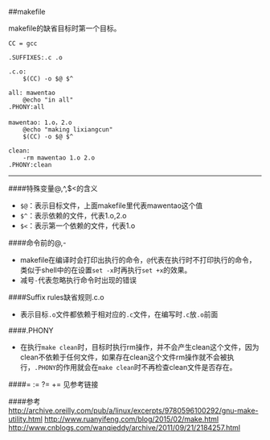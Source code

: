 ##makefile

makefile的缺省目标时第一个目标。
```
CC = gcc

.SUFFIXES:.c .o

.c.o:
    $(CC) -o $@ $^

all: mawentao
    @echo "in all"
.PHONY:all

mawentao: 1.o，2.o
    @echo "making lixiangcun"
    $(CC) -o $@ $^

clean:
    -rm mawentao 1.o 2.o
.PHONY:clean
```
---
####特殊变量$@,$^,$<的含义

- `$@`：表示目标文件，上面makefile里代表mawentao这个值
- `$^`：表示依赖的文件，代表1.o,2.o
- `$<`：表示第一个依赖的文件，代表1.o

####命令前的@,-
- makefile在编译时会打印出执行的命令，`@`代表在执行时不打印执行的命令，类似于shell中的在设置`set -x`时再执行`set +x`的效果。
- 减号`-`代表忽略执行命令时出现的错误

####Suffix rules缺省规则.c.o
- 表示目标`.o`文件都依赖于相对应的`.c`文件，在编写时`.c`放`.o`前面

####.PHONY
- 在执行`make clean`时，目标时执行rm操作，并不会产生clean这个文件，因为clean不依赖于任何文件，如果存在clean这个文件rm操作就不会被执行，`.PHONY`的作用就会在`make clean`时不再检查clean文件是否存在。

####= := ?= +=
见参考链接




####参考
http://archive.oreilly.com/pub/a/linux/excerpts/9780596100292/gnu-make-utility.html
http://www.ruanyifeng.com/blog/2015/02/make.html
http://www.cnblogs.com/wanqieddy/archive/2011/09/21/2184257.html
